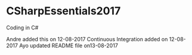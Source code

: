 # CSharpEssentials2017
Coding in C#

Andre added this on 12-08-2017
Continuous Integration added on 12-08-2017
Ayo updated README file on13-08-2017
